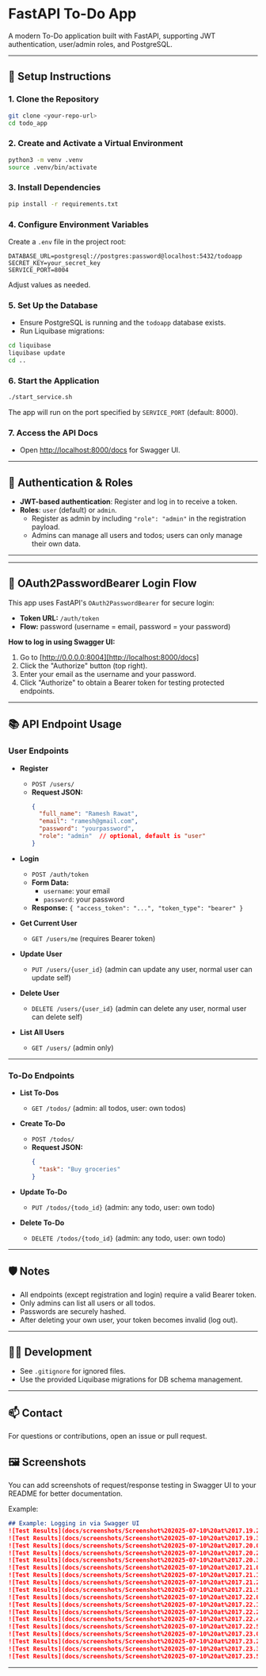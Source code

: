 # FastAPI To-Do App

A modern To-Do application built with FastAPI, supporting JWT authentication, user/admin roles, and PostgreSQL.

---

## 🚀 Setup Instructions

### 1. Clone the Repository
```bash
git clone <your-repo-url>
cd todo_app
```

### 2. Create and Activate a Virtual Environment
```bash
python3 -m venv .venv
source .venv/bin/activate
```

### 3. Install Dependencies
```bash
pip install -r requirements.txt
```

### 4. Configure Environment Variables
Create a `.env` file in the project root:
```
DATABASE_URL=postgresql://postgres:password@localhost:5432/todoapp
SECRET_KEY=your_secret_key
SERVICE_PORT=8004
```
Adjust values as needed.

### 5. Set Up the Database
- Ensure PostgreSQL is running and the `todoapp` database exists.
- Run Liquibase migrations:
```bash
cd liquibase
liquibase update
cd ..
```

### 6. Start the Application
```bash
./start_service.sh
```
The app will run on the port specified by `SERVICE_PORT` (default: 8000).

### 7. Access the API Docs
- Open [http://localhost:8000/docs](http://localhost:8000/docs) for Swagger UI.

---

## 🔑 Authentication & Roles
- **JWT-based authentication**: Register and log in to receive a token.
- **Roles**: `user` (default) or `admin`.
  - Register as admin by including `"role": "admin"` in the registration payload.
  - Admins can manage all users and todos; users can only manage their own data.

---
---

## 🔐 OAuth2PasswordBearer Login Flow

This app uses FastAPI's `OAuth2PasswordBearer` for secure login:
- **Token URL:** `/auth/token`
- **Flow:** password (username = email, password = your password)

**How to log in using Swagger UI:**
1. Go to [http://0.0.0.0:8004][http://localhost:8000/docs]
2. Click the "Authorize" button (top right).
3. Enter your email as the username and your password.
4. Click "Authorize" to obtain a Bearer token for testing protected endpoints.

---

## 📚 API Endpoint Usage

### User Endpoints

- **Register**
  - `POST /users/`
  - **Request JSON:**
    ```json
    {
      "full_name": "Ramesh Rawat",
      "email": "ramesh@gmail.com",
      "password": "yourpassword",
      "role": "admin"  // optional, default is "user"
    }
    ```

- **Login**
  - `POST /auth/token`
  - **Form Data:**
    - `username`: your email
    - `password`: your password
  - **Response:** `{ "access_token": "...", "token_type": "bearer" }`

- **Get Current User**
  - `GET /users/me` (requires Bearer token)

- **Update User**
  - `PUT /users/{user_id}` (admin can update any user, normal user can update self)

- **Delete User**
  - `DELETE /users/{user_id}` (admin can delete any user, normal user can delete self)

- **List All Users**
  - `GET /users/` (admin only)

---

### To-Do Endpoints

- **List To-Dos**
  - `GET /todos/` (admin: all todos, user: own todos)

- **Create To-Do**
  - `POST /todos/`
  - **Request JSON:**
    ```json
    {
      "task": "Buy groceries"
    }
    ```

- **Update To-Do**
  - `PUT /todos/{todo_id}` (admin: any todo, user: own todo)

- **Delete To-Do**
  - `DELETE /todos/{todo_id}` (admin: any todo, user: own todo)

---

## 🛡️ Notes
- All endpoints (except registration and login) require a valid Bearer token.
- Only admins can list all users or all todos.
- Passwords are securely hashed.
- After deleting your own user, your token becomes invalid (log out).

---

## 🧑‍💻 Development
- See `.gitignore` for ignored files.
- Use the provided Liquibase migrations for DB schema management.

---

## 📫 Contact
For questions or contributions, open an issue or pull request.



## 🖼️ Screenshots

You can add screenshots of request/response testing in Swagger UI to your README for better documentation.

Example:
```markdown
## Example: Logging in via Swagger UI
![Test Results](docs/screenshots/Screenshot%202025-07-10%20at%2017.19.20.png)
![Test Results](docs/screenshots/Screenshot%202025-07-10%20at%2017.19.36.png)
![Test Results](docs/screenshots/Screenshot%202025-07-10%20at%2017.20.09.png)
![Test Results](docs/screenshots/Screenshot%202025-07-10%20at%2017.20.23.png)
![Test Results](docs/screenshots/Screenshot%202025-07-10%20at%2017.20.37.png)
![Test Results](docs/screenshots/Screenshot%202025-07-10%20at%2017.21.02.png)
![Test Results](docs/screenshots/Screenshot%202025-07-10%20at%2017.21.14.png)
![Test Results](docs/screenshots/Screenshot%202025-07-10%20at%2017.21.26.png)
![Test Results](docs/screenshots/Screenshot%202025-07-10%20at%2017.21.52.png)
![Test Results](docs/screenshots/Screenshot%202025-07-10%20at%2017.22.02.png)
![Test Results](docs/screenshots/Screenshot%202025-07-10%20at%2017.22.15.png)
![Test Results](docs/screenshots/Screenshot%202025-07-10%20at%2017.22.29.png)
![Test Results](docs/screenshots/Screenshot%202025-07-10%20at%2017.22.43.png)
![Test Results](docs/screenshots/Screenshot%202025-07-10%20at%2017.22.57.png)
![Test Results](docs/screenshots/Screenshot%202025-07-10%20at%2017.23.08.png)
![Test Results](docs/screenshots/Screenshot%202025-07-10%20at%2017.23.21.png)
![Test Results](docs/screenshots/Screenshot%202025-07-10%20at%2017.23.33.png)
![Test Results](docs/screenshots/Screenshot%202025-07-10%20at%2017.23.51.png)

```


---
